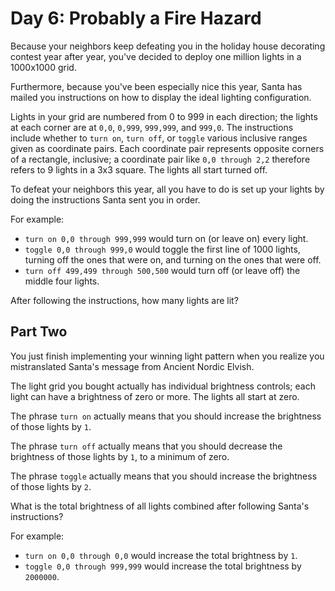 # Day 6: Probably a Fire Hazard

Because your neighbors keep defeating you in the holiday house decorating contest year after year, you've decided to deploy one million lights in a 1000x1000 grid.

Furthermore, because you've been especially nice this year, Santa has mailed you instructions on how to display the ideal lighting configuration.

Lights in your grid are numbered from 0 to 999 in each direction; the lights at each corner are at `0,0`, `0,999`, `999,999`, and `999,0`. The instructions include whether to `turn on`, `turn off`, or `toggle` various inclusive ranges given as coordinate pairs. Each coordinate pair represents opposite corners of a rectangle, inclusive; a coordinate pair like `0,0 through 2,2` therefore refers to 9 lights in a 3x3 square. The lights all start turned off.

To defeat your neighbors this year, all you have to do is set up your lights by doing the instructions Santa sent you in order.

For example:

  - `turn on 0,0 through 999,999` would turn on (or leave on) every light.
  - `toggle 0,0 through 999,0` would toggle the first line of 1000 lights, turning off the ones that were on, and turning on the ones that were off.
  - `turn off 499,499 through 500,500` would turn off (or leave off) the middle four lights.

After following the instructions, how many lights are lit?

## Part Two

You just finish implementing your winning light pattern when you realize you mistranslated Santa's message from Ancient Nordic Elvish.

The light grid you bought actually has individual brightness controls; each light can have a brightness of zero or more. The lights all start at zero.

The phrase `turn on` actually means that you should increase the brightness of those lights by `1`.

The phrase `turn off` actually means that you should decrease the brightness of those lights by `1`, to a minimum of zero.

The phrase `toggle` actually means that you should increase the brightness of those lights by `2`.

What is the total brightness of all lights combined after following Santa's instructions?

For example:

  - `turn on 0,0 through 0,0` would increase the total brightness by `1`.
  - `toggle 0,0 through 999,999` would increase the total brightness by `2000000`.